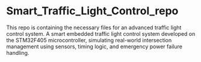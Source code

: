 # Smart_Traffic_Light_Control_repo
This repo is containing the necessary files for an advanced traffic light control system. A smart embedded traffic light control system developed on the STM32F405 microcontroller, simulating real-world intersection management using sensors, timing logic, and emergency power failure handling.

